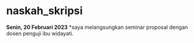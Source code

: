 # naskah_skripsi
**Senin, 20 Februari 2023**
*saya melangsungkan seminar proposal dengan dosen penguji ibu widayati.
